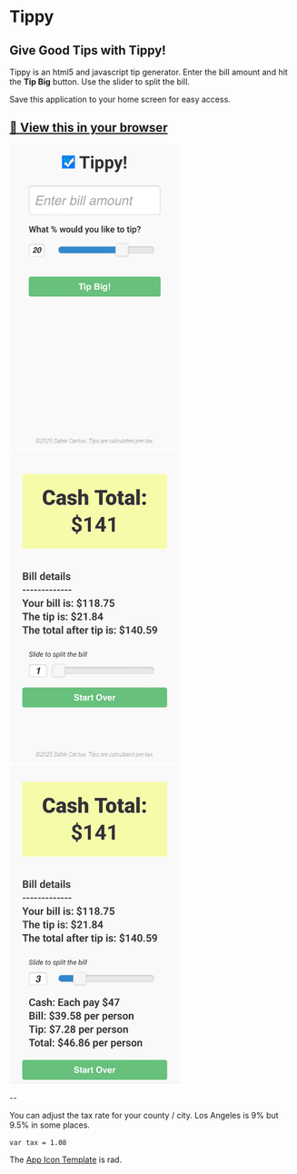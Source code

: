 Tippy
=====

## Give Good Tips with Tippy!

Tippy is an html5 and javascript tip generator. Enter the bill amount and hit the **Tip Big** button. Use the slider to split the bill.

Save this application to your home screen for easy access.

## [🚀 View this in your browser](http://sc137.github.io/tippy/)

<img src="images/screenshots/tippy1.png" width="300px">

<img src="images/screenshots/tippy2.png" width="300px">

<img src="images/screenshots/tippy3.png" width="300px">


--

You can adjust the tax rate for your county / city. Los Angeles is 9% but 9.5% in some places.

    var tax = 1.08

The [App Icon Template](http://appicontemplate.com/ios8) is rad.


